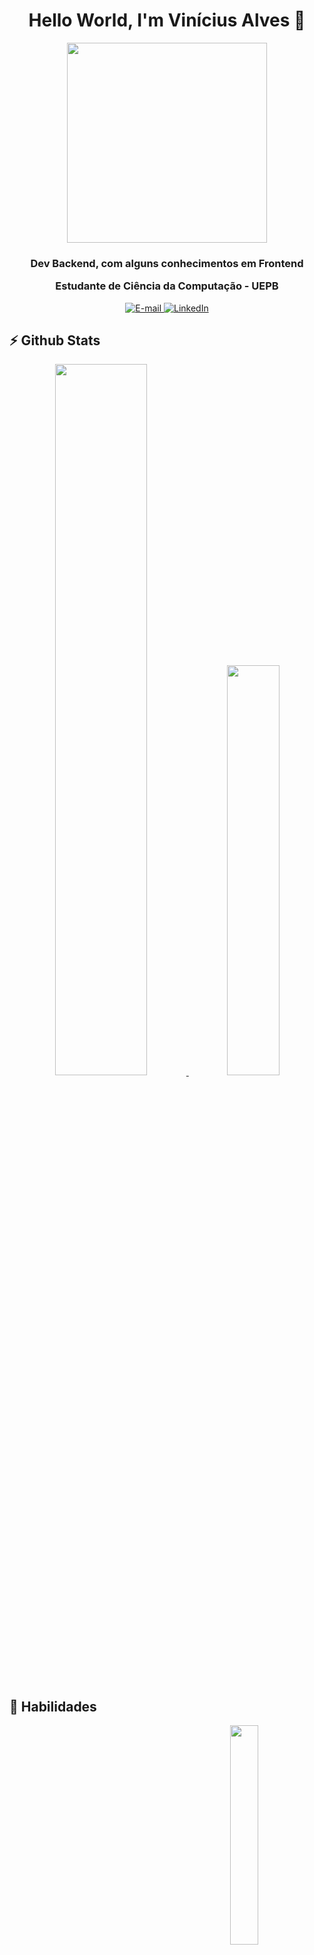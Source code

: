 <h1 align='center'>
  Hello World, I'm Vinícius Alves 👋
</h1>

<div align="center">
<img height="320em" src="https://mir-s3-cdn-cf.behance.net/project_modules/1400_opt_1/81bb4b165684019.640b6038d133e.gif"/>

</div>

<h3 align="center">

   Dev Backend, com alguns conhecimentos em Frontend

   Estudante de Ciência da Computação - UEPB

</h3>

<div align="center">
<p>
<a href="mailto:vinicius.alves0305@gmail.com">
<img src="https://img.shields.io/badge/Gmail-D14836?style=for-the-badge&logo=gmail&logoColor=white" alt="E-mail">
</a>
<a href="https://t.me/viniciusalves1"><img src="https://img.shields.io/badge/Telegram-2CA5E0?style=for-the-badge&logo=telegram&logoColor=white" alt="LinkedIn"></a>
</p>
</div>

<h2>⚡️ Github Stats</h2>

<div align="center">
    <a href="https://github.com/ViniciusAlves03" align="center">
    <img  width="54%" src="https://github-readme-stats.vercel.app/api?username=ViniciusAlves03&theme=ayu-mirage&show_icons=true&hide_border=true&count_private=true" />
    </a>
    <a href="https://github.com/ViniciusAlves03" align="center">
    <img  width="41%" src="https://github-readme-stats.vercel.app/api/top-langs/?username=ViniciusAlves03&theme=ayu-mirage&show_icons=true&hide_border=true&layout=compact"/>
    </a>
</div>

<h2>📌 Habilidades</h2>

<img align='right' src='https://user-images.githubusercontent.com/5713670/87202985-820dcb80-c2b6-11ea-9f56-7ec461c497c3.gif' width='30%'>

<table>
  <tr>
    <th align="left">👑 Principais: </th>
    <td><img src="https://skillicons.dev/icons?i=javascript,express,nodejs,java,mongodb,git" /></td>
  </tr>
  <tr>
    <th align="left">🤖 Outras: </th>
    <td><img src="https://skillicons.dev/icons?i=typescript,react,python,ruby,postgres,c" /></td>
  </tr>
  <tr>
    <th align="left">📚Estudando:</th>
    <td><img src="https://skillicons.dev/icons?i=spring,materialui" /></td>
  </tr>
  <tr>
    <th align="left">⚙️Ferramentas:</th>
    <td><img src="https://skillicons.dev/icons?i=vscode,figma,postman" /></td>
  </tr>
</table>
<br />
